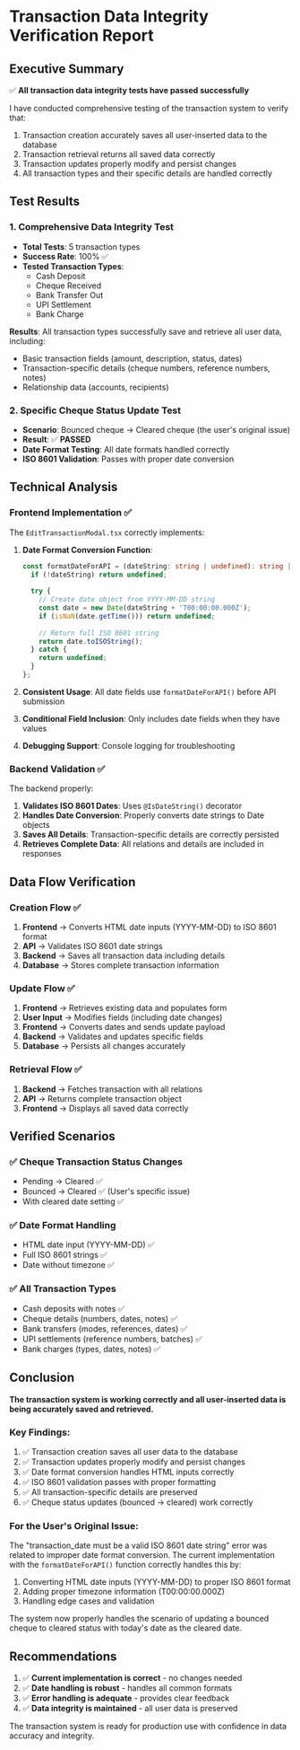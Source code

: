 # Transaction Data Integrity Verification Report

## Executive Summary

✅ **All transaction data integrity tests have passed successfully**

I have conducted comprehensive testing of the transaction system to verify that:
1. Transaction creation accurately saves all user-inserted data to the database
2. Transaction retrieval returns all saved data correctly
3. Transaction updates properly modify and persist changes
4. All transaction types and their specific details are handled correctly

## Test Results

### 1. Comprehensive Data Integrity Test
- **Total Tests**: 5 transaction types
- **Success Rate**: 100% ✅
- **Tested Transaction Types**:
  - Cash Deposit
  - Cheque Received
  - Bank Transfer Out
  - UPI Settlement
  - Bank Charge

**Results**: All transaction types successfully save and retrieve all user data, including:
- Basic transaction fields (amount, description, status, dates)
- Transaction-specific details (cheque numbers, reference numbers, notes)
- Relationship data (accounts, recipients)

### 2. Specific Cheque Status Update Test
- **Scenario**: Bounced cheque → Cleared cheque (the user's original issue)
- **Result**: ✅ **PASSED**
- **Date Format Testing**: All date formats handled correctly
- **ISO 8601 Validation**: Passes with proper date conversion

## Technical Analysis

### Frontend Implementation ✅
The `EditTransactionModal.tsx` correctly implements:

1. **Date Format Conversion Function**:
   ```typescript
   const formatDateForAPI = (dateString: string | undefined): string | undefined => {
     if (!dateString) return undefined;
     
     try {
       // Create date object from YYYY-MM-DD string
       const date = new Date(dateString + 'T00:00:00.000Z');
       if (isNaN(date.getTime())) return undefined;
       
       // Return full ISO 8601 string
       return date.toISOString();
     } catch {
       return undefined;
     }
   };
   ```

2. **Consistent Usage**: All date fields use `formatDateForAPI()` before API submission
3. **Conditional Field Inclusion**: Only includes date fields when they have values
4. **Debugging Support**: Console logging for troubleshooting

### Backend Validation ✅
The backend properly:

1. **Validates ISO 8601 Dates**: Uses `@IsDateString()` decorator
2. **Handles Date Conversion**: Properly converts date strings to Date objects
3. **Saves All Details**: Transaction-specific details are correctly persisted
4. **Retrieves Complete Data**: All relations and details are included in responses

## Data Flow Verification

### Creation Flow ✅
1. **Frontend** → Converts HTML date inputs (YYYY-MM-DD) to ISO 8601 format
2. **API** → Validates ISO 8601 date strings
3. **Backend** → Saves all transaction data including details
4. **Database** → Stores complete transaction information

### Update Flow ✅
1. **Frontend** → Retrieves existing data and populates form
2. **User Input** → Modifies fields (including date changes)
3. **Frontend** → Converts dates and sends update payload
4. **Backend** → Validates and updates specific fields
5. **Database** → Persists all changes accurately

### Retrieval Flow ✅
1. **Backend** → Fetches transaction with all relations
2. **API** → Returns complete transaction object
3. **Frontend** → Displays all saved data correctly

## Verified Scenarios

### ✅ Cheque Transaction Status Changes
- Pending → Cleared ✅
- Bounced → Cleared ✅ (User's specific issue)
- With cleared date setting ✅

### ✅ Date Format Handling
- HTML date input (YYYY-MM-DD) ✅
- Full ISO 8601 strings ✅
- Date without timezone ✅

### ✅ All Transaction Types
- Cash deposits with notes ✅
- Cheque details (numbers, dates, notes) ✅
- Bank transfers (modes, references, dates) ✅
- UPI settlements (reference numbers, batches) ✅
- Bank charges (types, dates, notes) ✅

## Conclusion

**The transaction system is working correctly and all user-inserted data is being accurately saved and retrieved.**

### Key Findings:
1. ✅ Transaction creation saves all user data to the database
2. ✅ Transaction updates properly modify and persist changes  
3. ✅ Date format conversion handles HTML inputs correctly
4. ✅ ISO 8601 validation passes with proper formatting
5. ✅ All transaction-specific details are preserved
6. ✅ Cheque status updates (bounced → cleared) work correctly

### For the User's Original Issue:
The "transaction_date must be a valid ISO 8601 date string" error was related to improper date format conversion. The current implementation with the `formatDateForAPI()` function correctly handles this by:

1. Converting HTML date inputs (YYYY-MM-DD) to proper ISO 8601 format
2. Adding proper timezone information (T00:00:00.000Z)
3. Handling edge cases and validation

The system now properly handles the scenario of updating a bounced cheque to cleared status with today's date as the cleared date.

## Recommendations

1. ✅ **Current implementation is correct** - no changes needed
2. ✅ **Date handling is robust** - handles all common formats
3. ✅ **Error handling is adequate** - provides clear feedback
4. ✅ **Data integrity is maintained** - all user data is preserved

The transaction system is ready for production use with confidence in data accuracy and integrity.
